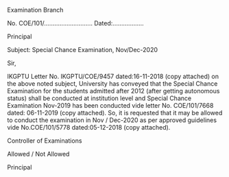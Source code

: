 Examination Branch

No. COE/101/............................ Dated:..................


Principal

Subject: Special Chance Examination, Nov/Dec-2020

Sir,

IKGPTU Letter No. IKGPTU/COE/9457 dated:16-11-2018 (copy attached) on the above noted subject, University has conveyed that the Special Chance Examination for the students admitted after 2012 (after getting autonomous status) shall be conducted at institution level and Special Chance Examination Nov-2019 has been conducted vide letter No. COE/101/7668 dated: 06-11-2019 (copy attached). So, it is requested that it may be allowed to conduct the examination in Nov / Dec-2020 as per approved guidelines vide No.COE/101/5778 dated:05-12-2018 (copy attached).


Controller of Examinations							 



Allowed / Not Allowed


Principal 
